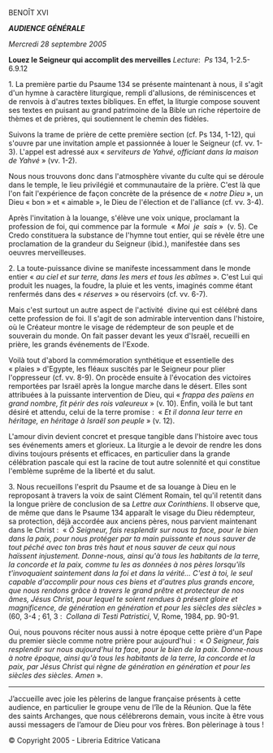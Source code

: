 BENOÎT XVI

***AUDIENCE GÉNÉRALE***

*Mercredi 28 septembre 2005*

**Louez le Seigneur qui accomplit des merveilles** *Lecture*:  *Ps* 134, 1-2.5-6.9.12

1. La première partie du Psaume 134 se présente maintenant à nous, il s'agit d'un hymne à caractère liturgique, rempli d'allusions, de réminiscences et de renvois à d'autres textes bibliques. En effet, la liturgie compose souvent ses textes en puisant au grand patrimoine de la Bible un riche répertoire de thèmes et de prières, qui soutiennent le chemin des fidèles.

Suivons la trame de prière de cette première section (cf. Ps 134, 1-12), qui s'ouvre par une invitation ample et passionnée à louer le Seigneur (cf. vv. 1-3). L'appel est adressé aux « *serviteurs de Yahvé, officiant dans la maison de Yahvé* » (vv. 1-2).

Nous nous trouvons donc dans l'atmosphère vivante du culte qui se déroule dans le temple, le lieu privilégié et communautaire de la prière. C'est là que l'on fait l'expérience de façon concrète de la présence de « *notre Dieu* », un Dieu « bon » et « aimable », le Dieu de l'élection et de l'alliance (cf. vv. 3-4).

Après l'invitation à la louange, s'élève une voix unique, proclamant la profession de foi, qui commence par la formule  « *Moi  je  sais* »  (v. 5). Ce Credo constituera la substance de l'hymne tout entier, qui se révèle être une proclamation de la grandeur du Seigneur (ibid.), manifestée dans ses oeuvres merveilleuses.

2. La toute-puissance divine se manifeste incessamment dans le monde entier « *au ciel et sur terre, dans les mers et tous les abîmes* ». C'est Lui qui produit les nuages, la foudre, la pluie et les vents, imaginés comme étant renfermés dans des « *réserves* » ou réservoirs (cf. vv. 6-7).

Mais c'est surtout un autre aspect de l'activité  divine qui est célébré dans cette profession de foi. Il s'agit de son admirable intervention dans l'histoire, où le Créateur montre le visage de rédempteur de son peuple et de souverain du monde. On fait passer devant les yeux d'Israël, recueilli en prière, les grands événements de l'Exode.

Voilà tout d'abord la commémoration synthétique et essentielle des « plaies » d'Egypte, les fléaux suscités par le Seigneur pour plier l'oppresseur (cf. vv. 8-9). On procède ensuite à l'évocation des victoires remportées par Israël après la longue marche dans le désert. Elles sont attribuées à la puissante intervention de Dieu, qui « *frappa des païens en grand nombre, fit périr des rois valeureux* » (v. 10). Enfin, voilà le but tant désiré et attendu, celui de la terre promise :  « *Et il donna leur terre en héritage, en héritage à Israël son peuple* » (v. 12).

L'amour divin devient concret et presque tangible dans l'histoire avec tous ses événements amers et glorieux. La liturgie a le devoir de rendre les dons divins toujours présents et efficaces, en particulier dans la grande célébration pascale qui est la racine de tout autre solennité et qui constitue l'emblème suprême de la liberté et du salut.

3. Nous recueillons l'esprit du Psaume et de sa louange à Dieu en le reproposant à travers la voix de saint Clément Romain, tel qu'il retentit dans la longue prière de conclusion de sa *Lettre aux Corinthiens*. Il observe que, de même que dans le Psaume 134 apparaît le visage du Dieu rédempteur, sa protection, déjà accordée aux anciens pères, nous parvient maintenant dans le Christ :  « *Ô Seigneur, fais resplendir sur nous ta face, pour le bien dans la paix, pour nous protéger par ta main puissante et nous sauver de tout péché avec ton bras très haut et nous sauver de ceux qui nous haïssent injustement. Donne-nous, ainsi qu'à tous les habitants de la terre, la concorde et la paix, comme tu les as données à nos pères lorsqu'ils t'invoquaient saintement dans la foi et dans la vérité... C'est à toi, le seul capable d'accomplir pour nous ces biens et d'autres plus grands encore, que nous rendons grâce à travers le grand prêtre et protecteur de nos âmes, Jésus Christ, pour lequel te soient rendues à présent gloire et magnificence, de génération en génération et pour les siècles des siècles* » (60, 3-4 ; 61, 3 :  *Collana di Testi Patristici*, V, Rome, 1984, pp. 90-91.

Oui, nous pouvons réciter nous aussi à notre époque cette prière d'un Pape du premier siècle comme notre prière pour aujourd'hui :  « *O Seigneur, fais resplendir sur nous aujourd'hui ta face, pour le bien de la paix. Donne-nous à notre époque, ainsi qu'à tous les habitants de la terre, la concorde et la paix, par Jésus Christ qui règne de génération en génération et pour les siècles des siècles. Amen* ».

***

J’accueille avec joie les pèlerins de langue française présents à cette audience, en particulier le groupe venu de l’île de la Réunion. Que la fête des saints Archanges, que nous célébrerons demain, vous incite à être vous aussi messagers de l’amour de Dieu pour vos frères. Bon pèlerinage à tous !

© Copyright 2005 - Libreria Editrice Vaticana
